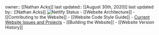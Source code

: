 owner:: [[Nathan Acks]]
last updated:: [[August 30th, 2020]]
last updated by:: [[Nathan Acks]]
![Netlify Status](https://api.netlify.com/api/v1/badges/943ff646-41b6-4b4b-ab86-a891698c72c7/deploy-status)
    - [[Website Architecture]]
    - [[Contributing to the Website]]
        - [[Website Code Style Guide]]
        - [Current Website Issues and Projects](https://github.com/The-Yak-Collective/yakcollective/issues)
        - [[Building the Website]]
    - [[Website Version History]]
